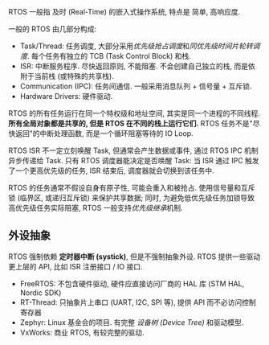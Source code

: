 RTOS 一般指 及时 (Real-Time) 的嵌入式操作系统, 特点是 简单, 高响应度.

一般的 RTOS 由几部分构成:
- Task/Thread: 任务调度, 大部分采用*优先级抢占调度*和*同优先级时间片轮转调度*. 每个任务有独立的 TCB (Task Control Block) 和栈. 
- ISR: 中断服务程序. 尽快返回原则, 不能阻塞. 不会创建自己独立的栈, 而是依附于当前栈 (或特殊的共享栈). 
- Communication (IPC): 任务间通信. 一般采用消息队列 + 信号量 + 互斥锁.
- Hardware Drivers: 硬件驱动. 

RTOS 的所有任务运行在同一个特权级和地址空间, 其实是同一个进程的不同线程. **所有全局对象都是共享的, 但是 RTOS 在不同的栈上运行它们.** RTOS 任务不是"尽快返回"的中断处理函数, 而是一个循环阻塞等待的 IO Loop.

RTOS ISR 不一定立刻唤醒 Task, 但通常会产生数据或事件, 通过 RTOS IPC 机制异步传递给 Task. 只有 RTOS 调度器能决定是否唤醒 Task: 当 ISR 通过 IPC 触发了一个更高优先级的任务, ISR 结束后, 调度器就会切换到该任务中.

RTOS 的任务通常不假设自身有原子性, 可能会重入和被抢占. 使用信号量和互斥锁 (临界区, 或递归互斥锁) 来保护共享数据; 同时, 为避免低优先级任务加锁导致高优先级任务实际阻塞, RTOS 一般支持*优先级继承*机制.

## 外设抽象

RTOS 强制依赖 **定时器中断 (systick)**, 但是不强制抽象外设. RTOS 提供一些驱动更上层的 API, 比如 ISR 注册接口 / IO 接口.
- FreeRTOS: 不包含硬件驱动, 硬件应直接访问厂商的 HAL 库 (STM HAL, Nordic SDK)
- RT-Thread: 只抽象片上串口 (UART, I2C, SPI 等), 提供 API 而不必访问控制寄存器
- Zephyr: Linux 基金会的项目. 有完整 *设备树 (Device Tree)* 和驱动模型.
- VxWorks: 商业 RTOS, 有较完整的驱动.